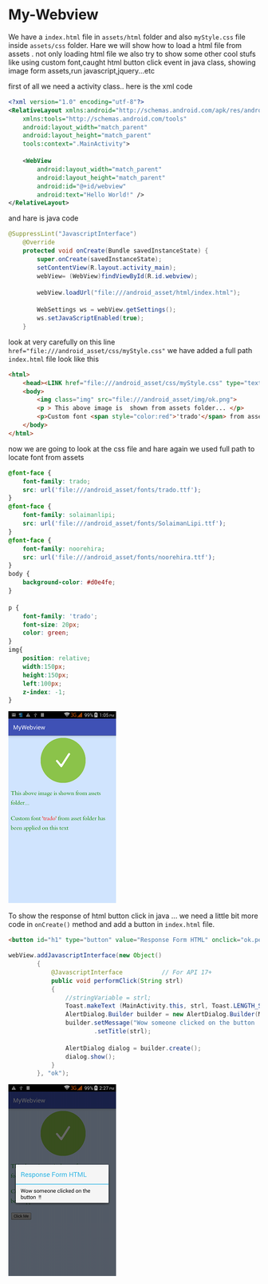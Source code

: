 # My-Webview
We have a ``` index.html ``` file in ```assets/html``` folder and also ```myStyle.css``` file inside ```assets/css``` folder. Hare we will show how to load a html file from assets . not only loading html file we also try to show some other cool stufs like using custom font,caught html button click event in java class, showing image form assets,run javascript,jquery...etc

first of all we need a activity class.. here is the xml code
``` xml
<?xml version="1.0" encoding="utf-8"?>
<RelativeLayout xmlns:android="http://schemas.android.com/apk/res/android"
    xmlns:tools="http://schemas.android.com/tools"
    android:layout_width="match_parent"
    android:layout_height="match_parent"
    tools:context=".MainActivity">

    <WebView
        android:layout_width="match_parent"
        android:layout_height="match_parent"
        android:id="@+id/webview"
        android:text="Hello World!" />
</RelativeLayout>

```
and hare is java code
``` java
@SuppressLint("JavascriptInterface")
    @Override
    protected void onCreate(Bundle savedInstanceState) {
        super.onCreate(savedInstanceState);
        setContentView(R.layout.activity_main);
        webView= (WebView)findViewById(R.id.webview);
        
        webView.loadUrl("file:///android_asset/html/index.html");

        WebSettings ws = webView.getSettings();
        ws.setJavaScriptEnabled(true);
    }
```

look at very carefully on this line ```href="file:///android_asset/css/myStyle.css"``` we have added a full path
```index.html``` file look like this
``` html
<html>
    <head><LINK href="file:///android_asset/css/myStyle.css" type="text/css" rel="stylesheet"/></head>
    <body>
        <img class="img" src="file:///android_asset/img/ok.png">
        <p > This above image is  shown from assets folder... </p>
        <p>Custom font <span style="color:red">'trado'</span> from asset folder has been applied on this text</p>
    </body>
</html>
```
now we are going to look at the css file and hare again we used full path to locate font from assets 

```css
@font-face {
    font-family: trado;
    src: url('file:///android_asset/fonts/trado.ttf');
}
@font-face {
    font-family: solaimanlipi;
    src: url('file:///android_asset/fonts/SolaimanLipi.ttf');
}
@font-face {
    font-family: noorehira;
    src: url('file:///android_asset/fonts/noorehira.ttf');
}
body {
    background-color: #d0e4fe;
}

p {
    font-family: 'trado';
    font-size: 20px;
    color: green;
}
img{
    position: relative;
    width:150px;
    height:150px;
    left:100px;
    z-index: -1;
}

```
![ok](https://github.com/Jolpai/My-Webview/blob/master/img/htm_css_2015-12-08-13-05-25.png)

To show the response of html button click in java ... we need a little bit more code in ```onCreate()``` method and add a button in ```index.html``` file.

```html
<button id="h1" type="button" value="Response Form HTML" onclick="ok.performClick(this.value);">Click Me</button>
```

``` java
webView.addJavascriptInterface(new Object()
        {
            @JavascriptInterface           // For API 17+
            public void performClick(String strl)
            {
                //stringVariable = strl;
                Toast.makeText (MainActivity.this, strl, Toast.LENGTH_SHORT).show();
                AlertDialog.Builder builder = new AlertDialog.Builder(MainActivity.this);
                builder.setMessage("Wow someone clicked on the button  !!")
                        .setTitle(strl);

                AlertDialog dialog = builder.create();
                dialog.show();
            }
        }, "ok");
```

![](https://github.com/Jolpai/My-Webview/blob/master/img/Screenshot_2015-12-08-14-27-33.png)
